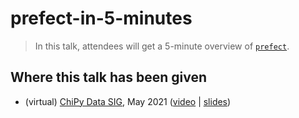 # prefect-in-5-minutes

> In this talk, attendees will get a 5-minute overview of [`prefect`](https://github.com/PrefectHQ/prefect).

## Where this talk has been given

* (virtual) [ChiPy Data SIG](https://www.meetup.com/_ChiPy_/events/278137197/), May 2021 ([video](https://www.youtube.com/watch?v=z7v40C99wO4&t=3415s) | [slides](https://docs.google.com/presentation/d/12F4qhDkA0YhB6Cf5kmlobc_UkqU1LMGRWnN5QjnGwE8/edit?usp=sharing))
